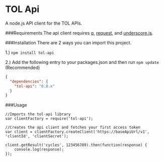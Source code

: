 # TOL Api
A node.js API client for the TOL APIs.

###Requirements
The api client requires [q](https://github.com/kriskowal/q), [request](https://github.com/request/request), and [underscore.js](http://underscorejs.org/).

###Installation
There are 2 ways you can import this project.

1.) ```npm install tol-api```


2.) Add the following entry to your packages.json and then run ```npm update``` (Recommended)

```json
{
  "dependencies": {
    "tol-api": "0.8.x"
  }
}
```

###Usage
```nodejs
//Imports the tol-api library
var clientFactory = require('tol-api');

//Creates the api client and fetches your first access token
var client = clientFactory.createClient('https://baseApiUrl/v1', 'clientId', 'clientSecret');

client.getResult('cycles', 123456789).then(function(response) {
    console.log(response);
});
```
